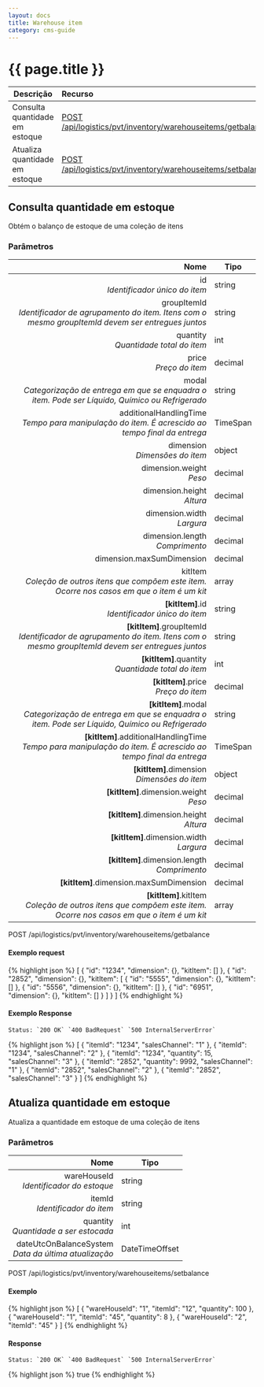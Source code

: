 ```yaml
---
layout: docs
title: Warehouse item
category: cms-guide
---
```


<div class="api-container">


<div class="api-block">

<div class="api-description">

<h1 class="doc-title">{{ page.title }}</h1>

| Descrição     | Recurso     |
| ------------- |:------------|
| Consulta quantidade em estoque| [POST /api/logistics/pvt/inventory/warehouseitems/getbalance](#consulta-quantidade-em-estoque) |
| Atualiza quantidade em estoque| [POST /api/logistics/pvt/inventory/warehouseitems/setbalance](#atualiza-quantidade-em-estoque) |        

</div>

</div>

<div class="api-block">

<div class="api-description">

## Consulta quantidade em estoque

Obtém o balanço de estoque de uma coleção de itens

### Parâmetros

| Nome           | Tipo         |
| -------------:  |-------------- |
| id <br> *Identificador único do item*    | string     |
| groupItemId <br> *Identificador de agrupamento do item. Itens com o mesmo groupItemId devem ser entregues juntos*   | string     |
| quantity <br> *Quantidade total do item*   | int     | 
| price <br> *Preço do item*   | decimal      |
| modal   <br> *Categorização de entrega em que se enquadra o item. Pode ser Líquido, Químico ou Refrigerado* | string    |
| additionalHandlingTime  <br>  *Tempo para manipulação do item. É acrescido ao tempo final da entrega*  | TimeSpan     |
| dimension <br> *Dimensões do item*   | object      |
| dimension.weight <br> *Peso*   | decimal      |
| dimension.height  <br> *Altura* | decimal      |
| dimension.width <br> *Largura*   | decimal      |
| dimension.length  <br> *Comprimento*  | decimal      |
| dimension.maxSumDimension    | decimal    |
| kitItem  <br> *Coleção de outros itens que compõem este item. Ocorre nos casos em que o item é um kit*  | array    |
| **[kitItem]**.id  <br> *Identificador único do item*  | string      |
| **[kitItem]**.groupItemId  <br> *Identificador de agrupamento do item. Itens com o mesmo groupItemId devem ser entregues juntos*   | string     |
| **[kitItem]**.quantity  <br> *Quantidade total do item*  | int      |
| **[kitItem]**.price <br> *Preço do item*   | decimal      |
| **[kitItem]**.modal <br> *Categorização de entrega em que se enquadra o item. Pode ser Líquido, Químico ou Refrigerado*   | string      |
| **[kitItem]**.additionalHandlingTime <br> *Tempo para manipulação do item. É acrescido ao tempo final da entrega*   | TimeSpan      |
| **[kitItem]**.dimension  <br> *Dimensões do item* | object      |
| **[kitItem]**.dimension.weight <br> *Peso*  | decimal  |
| **[kitItem]**.dimension.height <br> *Altura*   | decimal      |
| **[kitItem]**.dimension.width   <br> *Largura* | decimal      |
| **[kitItem]**.dimension.length <br> *Comprimento*   | decimal |
| **[kitItem]**.dimension.maxSumDimension   | decimal  |
| **[kitItem]**.kitItem  <br> *Coleção de outros itens que compõem este item. Ocorre nos casos em que o item é um kit* | array   |

</div>

<div class="api-example">

POST /api/logistics/pvt/inventory/warehouseitems/getbalance


#### Exemplo request

{% highlight json %}
[
  {
    "id": "1234",
    "dimension": {},
    "kitItem": []
  },
  {
    "id": "2852",
    "dimension": {},
    "kitItem": [
      {
        "id": "5555",
        "dimension": {},
        "kitItem": []
      },
      {
        "id": "5556",
        "dimension": {},
        "kitItem": []
      },
      {
        "id": "6951",
        "dimension": {},
        "kitItem": []
      }
    ]
  }
]
{% endhighlight %}




#### Exemplo Response

    Status: `200 OK` `400 BadRequest` `500 InternalServerError` 

{% highlight json %}
[
  {
    "itemId": "1234",
    "salesChannel": "1"
  },
  {
    "itemId": "1234",
    "salesChannel": "2"
  },
  {
    "itemId": "1234",
    "quantity": 15,
    "salesChannel": "3"
  },
  {
    "itemId": "2852",
    "quantity": 9992,
    "salesChannel": "1"
  },
  {
    "itemId": "2852",
    "salesChannel": "2"
  },
  {
    "itemId": "2852",
    "salesChannel": "3"
  }
]
{% endhighlight %}  

</div>

</div>

<div class="api-block">

<div class="api-description">

## Atualiza quantidade em estoque

Atualiza a quantidade em estoque de uma coleção de itens

### Parâmetros

| Nome           | Tipo               |
| -------------:  |-------------- |
| wareHouseId  <br> *Identificador do estoque*  | string     |
| itemId <br> *Identificador do item*   | string      |
| quantity  <br> *Quantidade a ser estocada*  | int      |
| dateUtcOnBalanceSystem  <br> *Data da última atualização*   | DateTimeOffset      |    

</div>

<div class="api-example">

POST /api/logistics/pvt/inventory/warehouseitems/setbalance

#### Exemplo
{% highlight json %}
[
  {
    "wareHouseId": "1",
    "itemId": "12",
    "quantity": 100
  },
  {
    "wareHouseId": "1",
    "itemId": "45",
    "quantity": 8
  },
  {
    "wareHouseId": "2",
    "itemId": "45"
  }
]
{% endhighlight %}

#### Response

    Status: `200 OK` `400 BadRequest` `500 InternalServerError` 

{% highlight json %}
true
{% endhighlight %}    

</div>

</div>

</div>
